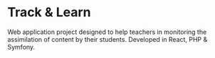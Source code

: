# Track & Learn
Web application project designed to help teachers in monitoring the assimilation of content by their students. Developed in React, PHP & Symfony.
